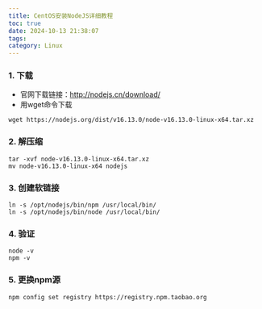 ```yaml
---
title: CentOS安装NodeJS详细教程
toc: true
date: 2024-10-13 21:38:07
tags:
category: Linux
---
```

### 1. 下载
- 官网下载链接：http://nodejs.cn/download/
- 用wget命令下载
```shell
wget https://nodejs.org/dist/v16.13.0/node-v16.13.0-linux-x64.tar.xz
```

### 2. 解压缩
```shell
tar -xvf node-v16.13.0-linux-x64.tar.xz
mv node-v16.13.0-linux-x64 nodejs
```

### 3. 创建软链接
```shell
ln -s /opt/nodejs/bin/npm /usr/local/bin/
ln -s /opt/nodejs/bin/node /usr/local/bin/
```

### 4. 验证
```shell
node -v
npm -v
```

### 5. 更换npm源
```shell
npm config set registry https://registry.npm.taobao.org
```